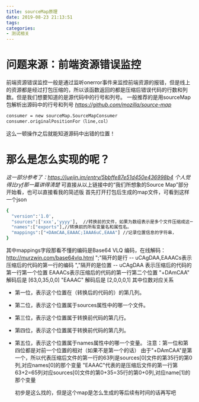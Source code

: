 ```yaml
---
title: sourceMap原理
date: 2019-08-23 21:13:51
tags:
categories: 
- 测试相关
---
```

# 问题来源：前端资源错误监控

前端资源错误监控一般是通过监听onerror事件来监控前端资源的报错，但是线上的资源都是经过打包压缩的，所以该函数返回的都是压缩后错误代码的行数和列数。但是我们想要知道的是源代码中的行号和列号。
一般推荐的是用sourceMap包解析出源码中的行号和列号
  *https://github.com/mozilla/source-map*
```bash
consumer = new sourceMap.SourceMapConsumer
consumer.originalPositionFor（line,col）
```
这么一顿操作之后就能知道源码中出错的位置！

# 那么是怎么实现的呢？
  *这一部分参考了：https://juejin.im/entry/5bbffe87e51d450e436998b4   个人觉得比ryf那一篇讲得清楚*
  可直接从以上链接中的“我们所想象的Source Map”部分开始看，也可以直接看我的简述版
  首先打开打包后生成的map文件，可看到这样一个json
  ```bash
  {
    "version":'1.0',
    "sources":['xxx','yyyy'],  //转换前的文件，如果为数组表示是多个文件压缩成这一个文件
    "names":["exports"],//转换前的所有变量名和属性名。
    "mappings":["+DAmCAA,EAAAC;IAAA6uC,EAAA"] //记录位置信息的字符串，
  }
  ```
  其中mappings字段那看不懂的编码是Base64 VLQ 编码，在线解码：http://murzwin.com/base64vlq.html
  ";"隔开的是行 -- uCAgDAA,EAAACs表示压缩后的代码的第一行的编码
  ","隔开的是位置 -- uCAgDAA 表示压缩后的代码的第一行第一个位置  EAAACs表示压缩后的代码的第一行第二个位置
  "+DAmCAA"  解码后是  [63,0,35,0,0]
  "EAAAC" 解码后是 [2,0,0,0,1]
  其中位数对应关系
- 第一位，表示这个位置在（转换后的代码的）的第几列。
- 第二位，表示这个位置属于sources属性中的哪一个文件。
- 第三位，表示这个位置属于转换前代码的第几行。
- 第四位，表示这个位置属于转换前代码的第几列。
- 第五位，表示这个位置属于names属性中的哪一个变量。
  注意：第一位和第四位都是对前一个位置的相对（如果不是第一个的话）
  由于"+DAmCAA"是第一个，所以代表压缩后文件的第一行的63列是sources[0]文件的第35行的第0列,对应names[0]的那个变量
  "EAAAC"代表的是压缩后文件的第一行第63+2=65列对应sources[0]文件的第0+35=35行的第0+0列,对应name[1]的那个变量

  初步是这么找的，但是这个map是怎么生成的等后续有时间的话再写吧